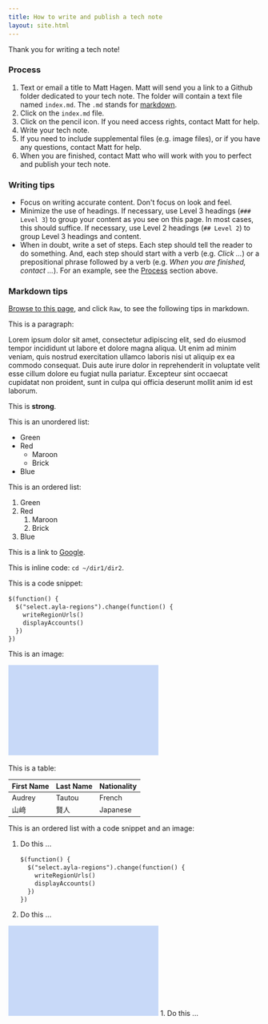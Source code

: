 ```yaml
---
title: How to write and publish a tech note
layout: site.html
---
```


Thank you for writing a tech note!

### Process

1. Text or email a title to Matt Hagen. Matt will send you a link to a Github folder dedicated to your tech note. The folder will contain a text file named `index.md`. The `.md` stands for [markdown](https://guides.github.com/features/mastering-markdown). 
1. Click on the `index.md` file.
1. Click on the pencil icon. If you need access rights, contact Matt for help.
1. Write your tech note. 
1. If you need to include supplemental files (e.g. image files), or if you have any questions, contact Matt for help.
1. When you are finished, contact Matt who will work with you to perfect and publish your tech note. 

### Writing tips

* Focus on writing accurate content. Don't focus on look and feel.
* Minimize the use of headings. If necessary, use Level 3 headings (`### Level 3`) to group your content as you see on this page. In most cases, this should suffice. If necessary, use Level 2 headings (`## Level 2`) to group Level 3 headings and content.
* When in doubt, write a set of steps. Each step should tell the reader to do something. And, each step should start with a verb (e.g. *Click ...*) or a prepositional phrase followed by a verb (e.g. *When you are finished, contact ...*). For an example, see the [Process](#process) section above.

### Markdown tips

[Browse to this page](https://github.com/AylaNetworks/ayla-documentation/blob/master/src/tech-notes/how-to-write-and-publish-a-tech-note/index.md), and click `Raw`, to see the following tips in markdown.

This is a paragraph:

Lorem ipsum dolor sit amet, consectetur adipiscing elit, sed do eiusmod tempor incididunt ut labore et dolore magna aliqua. Ut enim ad minim veniam, quis nostrud exercitation ullamco laboris nisi ut aliquip ex ea commodo consequat. Duis aute irure dolor in reprehenderit in voluptate velit esse cillum dolore eu fugiat nulla pariatur. Excepteur sint occaecat cupidatat non proident, sunt in culpa qui officia deserunt mollit anim id est laborum.

This is **strong**.

This is an unordered list:

* Green
* Red
    * Maroon
    * Brick
* Blue

This is an ordered list:

1. Green
1. Red
    1. Maroon
    1. Brick
1. Blue 

This is a link to [Google](https://www.google.com/).

This is inline code: `cd ~/dir1/dir2`.

This is a code snippet:

```
$(function() {
  $("select.ayla-regions").change(function() {
    writeRegionUrls()
    displayAccounts()
  })
})
```

This is an image:

<img src="img-600.png" width="300" height="180">

This is a table:

|First Name|Last Name|Nationality|
|-|-|-|
|Audrey|Tautou|French|
|山﨑|賢人|Japanese|

This is an ordered list with a code snippet and an image:

1. Do this ...
    ```
    $(function() {
      $("select.ayla-regions").change(function() {
        writeRegionUrls()
        displayAccounts()
      })
    })
    ```
1. Do this ...
  <img src="img-600.png" width="300" height="180">
1. Do this ...